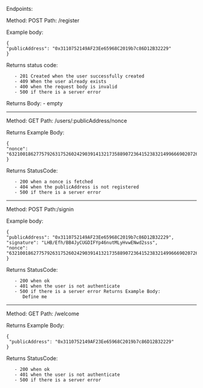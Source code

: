 Endpoints:

Method: POST Path: /register

Example body:
```
{
"publicAddress": "0x3110752149AF23Ee65968C2019b7c86D12B32229"
}
```

Returns status code: 
```
   - 201 Created when the user successfully created
   - 409 When the user already exists
   - 400 when the request body is invalid
   - 500 if there is a server error
 ```

Returns Body:
    - empty

_____________________________________________
Method: GET Path: /users/:publicAddress/nonce

Returns Example Body:
```
{
"nonce": "63210018627757926317526024290391413217358890723641523832149966690207267728843150165831744512767436400627528585164026452344678510"
}
```

Returns StatusCode:
```
   - 200 when a nonce is fetched
   - 404 when the publicAddress is not registered
   - 500 if there is a server error
```

_____________________________________________
Method: POST Path:/signin

Example body:
```
{
"publicAddress": "0x3110752149AF23Ee65968C2019b7c86D12B32229",
"signature": "LHB/Efh/BB4JyCUGDIFYp46nutMLyHvwENwd2sss",
"nonce": "63210018627757926317526024290391413217358890723641523832149966690207267728843150165831744512767436400627528585164026452344678510"
}
```

Returns StatusCode:
```
   - 200 when ok
   - 401 when the user is not authenticate
   - 500 if there is a server error Returns Example Body: 
      Define me
```
_____________________________________________
Method: GET Path: /welcome

Returns Example Body:
```
{
 "publicAddress": "0x3110752149AF23Ee65968C2019b7c86D12B32229"
}
```

Returns StatusCode:
```
   - 200 when ok
   - 401 when the user is not authenticate
   - 500 if there is a server error
```
